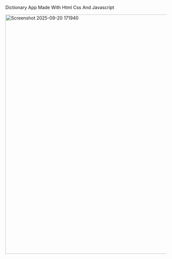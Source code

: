Dictionary App Made With Html Css And Javascript

<img width="1436" height="746" alt="Screenshot 2025-09-20 171940" src="https://github.com/user-attachments/assets/a5cff9d5-cc62-4fc4-a513-d56e5e0a5d69">

